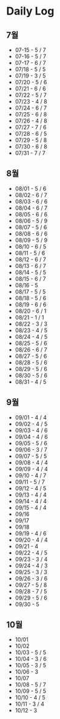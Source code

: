 # Daily Log
## 7월
* 07-15 - 5 / 7
* 07-16 - 5 / 7
* 07-17 - 6 / 7
* 07/18 - 5 / 5
* 07/19 - 3 / 5
* 07/20 - 5 / 6
* 07/21 - 6 / 6
* 07/22 - 5 / 7
* 07/23 - 4 / 8
* 07/24 - 6 / 7
* 07/25 - 6 / 8
* 07/26 - 4 / 8
* 07/27 - 7 / 6
* 07/28 - 6 / 5
* 07/29 - 5 / 8
* 07/30 - 6 / 8
* 07/31 - 7 / 7

## 8월
* 08/01 - 5 / 6
* 08/02 - 6 / 7
* 08/03 - 6 / 6
* 08/04 - 6 / 7
* 08/05 - 6 / 6
* 08/06 - 5 / 9
* 08/07 - 5 / 6
* 08/08 - 6 / 6
* 08/09 - 5 / 9
* 08/10 - 6 / 5
* 08/11 - 5 / 6
* 08/12 - 6 / 7
* 08/13 - 6 / 7
* 08/14 - 5 / 5
* 08/15 - 6 / 7
* 08/16 - 5
* 08/17 - 5 / 5
* 08/18 - 5 / 6
* 08/19 - 6 / 6
* 08/20 - 6 / 1
* 08/21 - 1 / 1
* 08/22 - 3 / 3
* 08/23 - 4 / 5
* 08/24 - 4 / 5
* 08/25 - 5 / 6
* 08/26 - 6 / 7
* 08/27 - 5 / 6
* 08/28 - 5 / 6
* 08/29 - 5 / 6
* 08/30 - 5 / 6
* 08/31 - 4 / 5

## 9월
* 09/01 - 4 / 4
* 09/02 - 4 / 5
* 09/03 - 4 / 6
* 09/04 - 4 / 6
* 09/05 - 5 / 6
* 09/06 - 3 / 7
* 09/07 - 5 / 5
* 09/08 - 4 / 4
* 09/09 - 4 / 4
* 09/10 - 4 / 7
* 09/11 - 5 / 7
* 09/12 - 4 / 5
* 09/13 - 4 / 4
* 09/14 - 4 / 4
* 09/15 - 4 / 4
* 09/16
* 09/17
* 09/18
* 09/19 - 4 / 6
* 09/20 - 4 / 4
* 09/21 - 4
* 09/22 - 4 / 5
* 09/23 - 3 / 4
* 09/24 - 4 / 3
* 09/25 - 3 / 3
* 09/26 - 3 / 6
* 09/27 - 5 / 8
* 09/28 - 7 / 5
* 09/29 - 5 / 6
* 09/30 - 5

## 10월
* 10/01
* 10/02
* 10/03 - 5 / 5
* 10/04 - 3 / 6
* 10/05 - 3 / 5
* 10/06 - 3
* 10/07
* 10/08 - 5 / 7
* 10/09 - 5 / 5
* 10/10 - 4 / 5
* 10/11 - 3 / 4
* 10/12 - 3
